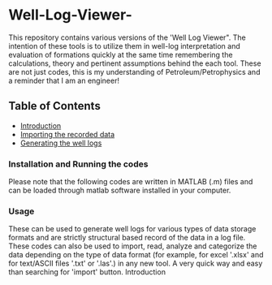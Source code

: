 # Well-Log-Viewer-
This repository contains various versions of the 'Well Log Viewer".  The intention of these tools is to utilize them in well-log interpretation and evaluation of formations quickly at the same time remembering the calculations, theory and pertinent assumptions behind the each tool. These are not just codes, this is my understanding of Petroleum/Petrophysics and a reminder that I am an engineer!
## Table of Contents
* [Introduction](#Introduction)
* [Importing the recorded data](#Importing-the-recorded-Data)
* [Generating the well logs](#Generating-the-well-logs)
### Installation and Running the codes
Please note that the following codes are written in MATLAB (.m) files and can be loaded through matlab software installed in your computer.
### Usage
These can be used to generate well logs for various types of data storage formats and are strictly structural based record of the data in a log file. These codes can also be used to import, read, analyze and categorize the data depending on the type of data format (for example, for excel '.xlsx' and for text/ASCII files '.txt' or '.las'.) in any new tool. A very quick way and easy than searching for 'import' button.
Introduction
